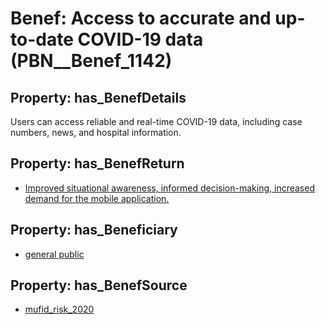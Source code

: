 # Benef: __Access to accurate and up-to-date COVID-19 data__ (PBN__Benef_1142)

## Property: has_BenefDetails

Users can access reliable and real-time COVID-19 data, including case numbers, news, and hospital information.

## Property: has_BenefReturn

* [Improved situational awareness, informed decision-making, increased demand for the mobile application.](../BenefReturn/PBN__BenefReturn_1275)

## Property: has_Beneficiary

* [general public](../Stakeholder/PBN__Stakeholder_29)

## Property: has_BenefSource

* [mufid_risk_2020](../Article/PBN__Article_237)

